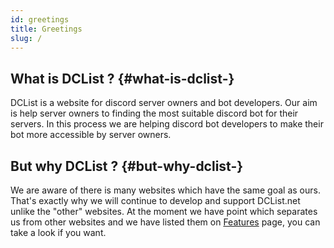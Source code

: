 ```yaml
---
id: greetings
title: Greetings
slug: /
---
```


## What is DCList ? {#what-is-dclist-}

DCList is a website for discord server owners and bot developers. Our aim is help server owners to finding the most
suitable discord bot for their servers. In this process we are helping discord bot developers to make their bot more
accessible by server owners.

## But why DCList ? {#but-why-dclist-}

We are aware of there is many websites which have the same goal as ours. That's exactly why we will continue to develop
and support DCList.net unlike the "other" websites. At the moment we have point which separates us from other websites
and we have listed them on [Features](/features) page, you can take a look if you want.
